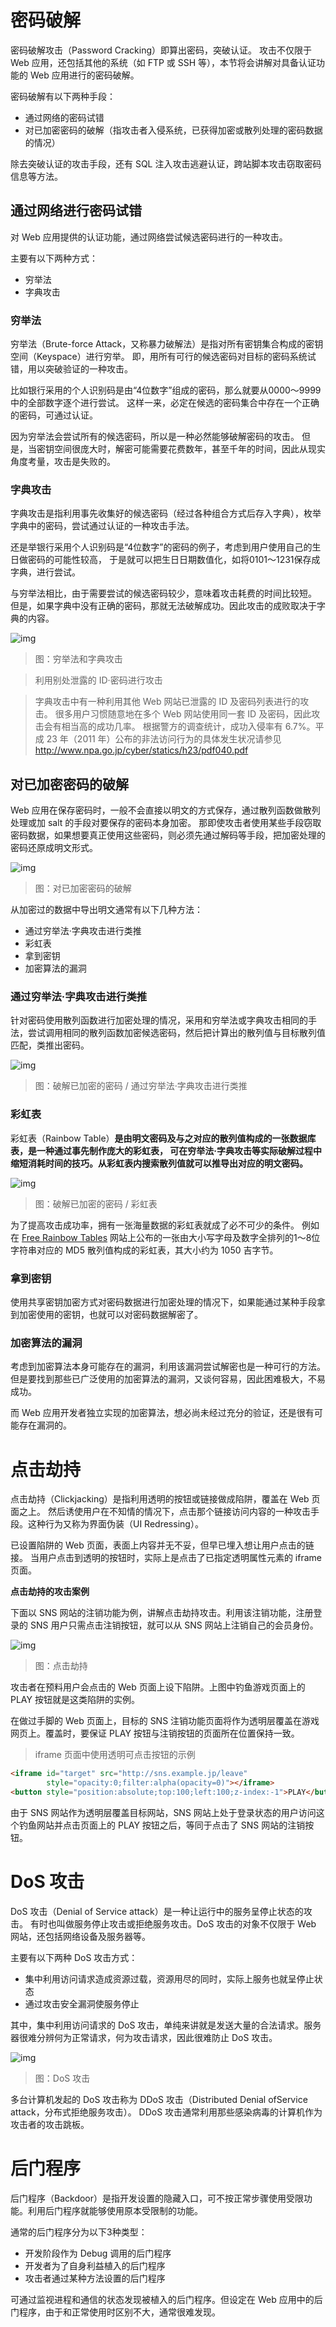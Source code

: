 # 密码破解

密码破解攻击（Password Cracking）即算出密码，突破认证。
攻击不仅限于 Web 应用，还包括其他的系统（如 FTP 或 SSH 等），本节将会讲解对具备认证功能的 Web 应用进行的密码破解。

密码破解有以下两种手段：

- 通过网络的密码试错
- 对已加密密码的破解（指攻击者入侵系统，已获得加密或散列处理的密码数据的情况）

除去突破认证的攻击手段，还有 SQL 注入攻击逃避认证，跨站脚本攻击窃取密码信息等方法。



## 通过网络进行密码试错

对 Web 应用提供的认证功能，通过网络尝试候选密码进行的一种攻击。

主要有以下两种方式：

- 穷举法
- 字典攻击

### 穷举法

穷举法（Brute-force Attack，又称暴力破解法）是指对所有密钥集合构成的密钥空间（Keyspace）进行穷举。
即，用所有可行的候选密码对目标的密码系统试错，用以突破验证的一种攻击。

比如银行采用的个人识别码是由“4位数字”组成的密码，那么就要从0000～9999中的全部数字逐个进行尝试。
这样一来，必定在候选的密码集合中存在一个正确的密码，可通过认证。

因为穷举法会尝试所有的候选密码，所以是一种必然能够破解密码的攻击。
但是，当密钥空间很庞大时，解密可能需要花费数年，甚至千年的时间，因此从现实角度考量，攻击是失败的。

### 字典攻击

字典攻击是指利用事先收集好的候选密码（经过各种组合方式后存入字典），枚举字典中的密码，尝试通过认证的一种攻击手法。

还是举银行采用个人识别码是“4位数字”的密码的例子，考虑到用户使用自己的生日做密码的可能性较高，
于是就可以把生日日期数值化，如将0101～1231保存成字典，进行尝试。

与穷举法相比，由于需要尝试的候选密码较少，意味着攻击耗费的时间比较短。
但是，如果字典中没有正确的密码，那就无法破解成功。因此攻击的成败取决于字典的内容。

![img](./assets/31.png)
> 图：穷举法和字典攻击

> 利用别处泄露的 ID·密码进行攻击

> 字典攻击中有一种利用其他 Web 网站已泄露的 ID 及密码列表进行的攻击。
> 很多用户习惯随意地在多个 Web 网站使用同一套 ID 及密码，因此攻击会有相当高的成功几率。
> 根据警方的调查统计，成功入侵率有 6.7%。平成 23 年（2011 年）公布的非法访问行为的具体发生状况请参见 http://www.npa.go.jp/cyber/statics/h23/pdf040.pdf



## 对已加密密码的破解

Web 应用在保存密码时，一般不会直接以明文的方式保存，通过散列函数做散列处理或加 salt 的手段对要保存的密码本身加密。
那即使攻击者使用某些手段窃取密码数据，如果想要真正使用这些密码，则必须先通过解码等手段，把加密处理的密码还原成明文形式。

![img](./assets/32.png)
> 图：对已加密密码的破解

从加密过的数据中导出明文通常有以下几种方法：

- 通过穷举法·字典攻击进行类推
- 彩虹表
- 拿到密钥
- 加密算法的漏洞

### 通过穷举法·字典攻击进行类推

针对密码使用散列函数进行加密处理的情况，采用和穷举法或字典攻击相同的手法，尝试调用相同的散列函数加密候选密码，然后把计算出的散列值与目标散列值匹配，类推出密码。

![img](./assets/33.png)
> 图：破解已加密的密码 / 通过穷举法·字典攻击进行类推

### 彩虹表

彩虹表（Rainbow Table）**是由明文密码及与之对应的散列值构成的一张数据库表，是一种通过事先制作庞大的彩虹表，
可在穷举法·字典攻击等实际破解过程中缩短消耗时间的技巧。从彩虹表内搜索散列值就可以推导出对应的明文密码。**

![img](./assets/34.png)
> 图：破解已加密的密码 / 彩虹表

为了提高攻击成功率，拥有一张海量数据的彩虹表就成了必不可少的条件。
例如在 [Free Rainbow Tables](http://www.freerainbowtables.com/en/tables2/) 网站上公布的一张由大小写字母及数字全排列的1～8位字符串对应的 MD5 散列值构成的彩虹表，其大小约为 1050 吉字节。

### 拿到密钥

使用共享密钥加密方式对密码数据进行加密处理的情况下，如果能通过某种手段拿到加密使用的密钥，也就可以对密码数据解密了。

### 加密算法的漏洞

考虑到加密算法本身可能存在的漏洞，利用该漏洞尝试解密也是一种可行的方法。但是要找到那些已广泛使用的加密算法的漏洞，又谈何容易，因此困难极大，不易成功。

而 Web 应用开发者独立实现的加密算法，想必尚未经过充分的验证，还是很有可能存在漏洞的。










# 点击劫持

点击劫持（Clickjacking）是指利用透明的按钮或链接做成陷阱，覆盖在 Web 页面之上。
然后诱使用户在不知情的情况下，点击那个链接访问内容的一种攻击手段。这种行为又称为界面伪装（UI Redressing）。

已设置陷阱的 Web 页面，表面上内容并无不妥，但早已埋入想让用户点击的链接。
当用户点击到透明的按钮时，实际上是点击了已指定透明属性元素的 iframe 页面。

**点击劫持的攻击案例**

下面以 SNS 网站的注销功能为例，讲解点击劫持攻击。利用该注销功能，注册登录的 SNS 用户只需点击注销按钮，就可以从 SNS 网站上注销自己的会员身份。

![img](./assets/35.png)
> 图：点击劫持

攻击者在预料用户会点击的 Web 页面上设下陷阱。上图中钓鱼游戏页面上的 PLAY 按钮就是这类陷阱的实例。

在做过手脚的 Web 页面上，目标的 SNS 注销功能页面将作为透明层覆盖在游戏网页上。覆盖时，要保证 PLAY 按钮与注销按钮的页面所在位置保持一致。

> iframe 页面中使用透明可点击按钮的示例

```html
<iframe id="target" src="http://sns.example.jp/leave" 
        style="opacity:0;filter:alpha(opacity=0)"></iframe>
<button style="position:absolute;top:100;left:100;z-index:-1">PLAY</button>
```

由于 SNS 网站作为透明层覆盖目标网站，SNS 网站上处于登录状态的用户访问这个钓鱼网站并点击页面上的 PLAY 按钮之后，等同于点击了 SNS 网站的注销按钮。










# DoS 攻击

DoS 攻击（Denial of Service attack）是一种让运行中的服务呈停止状态的攻击。
有时也叫做服务停止攻击或拒绝服务攻击。DoS 攻击的对象不仅限于 Web 网站，还包括网络设备及服务器等。

主要有以下两种 DoS 攻击方式：

- 集中利用访问请求造成资源过载，资源用尽的同时，实际上服务也就呈停止状态
- 通过攻击安全漏洞使服务停止

其中，集中利用访问请求的 DoS 攻击，单纯来讲就是发送大量的合法请求。服务器很难分辨何为正常请求，何为攻击请求，因此很难防止 DoS 攻击。

![img](./assets/36.png)
> 图：DoS 攻击

多台计算机发起的 DoS 攻击称为 DDoS 攻击（Distributed Denial ofService attack，分布式拒绝服务攻击）。
DDoS 攻击通常利用那些感染病毒的计算机作为攻击者的攻击跳板。










# 后门程序

后门程序（Backdoor）是指开发设置的隐藏入口，可不按正常步骤使用受限功能。利用后门程序就能够使用原本受限制的功能。

通常的后门程序分为以下3种类型：

- 开发阶段作为 Debug 调用的后门程序
- 开发者为了自身利益植入的后门程序
- 攻击者通过某种方法设置的后门程序

可通过监视进程和通信的状态发现被植入的后门程序。但设定在 Web 应用中的后门程序，由于和正常使用时区别不大，通常很难发现。

